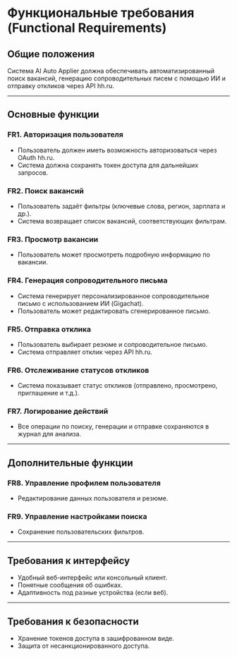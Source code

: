 # Функциональные требования (Functional Requirements)

## Общие положения
Система AI Auto Applier должна обеспечивать автоматизированный поиск вакансий, генерацию сопроводительных писем с помощью ИИ и отправку откликов через API hh.ru.

---

## Основные функции

### FR1. Авторизация пользователя
- Пользователь должен иметь возможность авторизоваться через OAuth hh.ru.
- Система должна сохранять токен доступа для дальнейших запросов.

### FR2. Поиск вакансий
- Пользователь задаёт фильтры (ключевые слова, регион, зарплата и др.).
- Система возвращает список вакансий, соответствующих фильтрам.

### FR3. Просмотр вакансии
- Пользователь может просмотреть подробную информацию по вакансии.

### FR4. Генерация сопроводительного письма
- Система генерирует персонализированное сопроводительное письмо с использованием ИИ (Gigachat).
- Пользователь может редактировать сгенерированное письмо.

### FR5. Отправка отклика
- Пользователь выбирает резюме и сопроводительное письмо.
- Система отправляет отклик через API hh.ru.

### FR6. Отслеживание статусов откликов
- Система показывает статус откликов (отправлено, просмотрено, приглашение и т.д.).

### FR7. Логирование действий
- Все операции по поиску, генерации и отправке сохраняются в журнал для анализа.

---

## Дополнительные функции

### FR8. Управление профилем пользователя
- Редактирование данных пользователя и резюме.

### FR9. Управление настройками поиска
- Сохранение пользовательских фильтров.

---

## Требования к интерфейсу

- Удобный веб-интерфейс или консольный клиент.
- Понятные сообщения об ошибках.
- Адаптивность под разные устройства (если веб).

---

## Требования к безопасности

- Хранение токенов доступа в зашифрованном виде.
- Защита от несанкционированного доступа.
